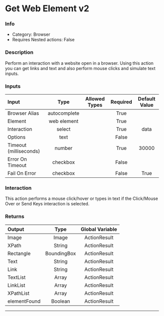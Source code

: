 # Get Web Element v2

### Info

- Category: Browser
- Requires Nested actions: False


### Description
Perform an interaction with a website open in a browser. Using this action you can get links and text and also perform mouse clicks and simulate text inputs.


### Inputs

| Input | Type | Allowed Types | Required |  Default Value |
| :--- | :---: | :---: | :---: | :---: |
| Browser Alias | autocomplete |  | True |  |
| Element | web element |  | True |  |
| Interaction | select |  | True | data |
| Options | text |  | False |  |
| Timeout (milliseconds) | number |  | True | 30000 |
| Error On Timeout | checkbox |  | False |  |
| Fail On Error | checkbox |  | False | True |


### Interaction
This action performs a mouse click/hover or types in text if the Click/Mouse Over or Send Keys interaction is selected.

### Returns

| Output | Type | Global Variable |
| :--- | :---: | :---: |
| Image | Image | ActionResult |
| XPath | String | ActionResult |
| Rectangle | BoundingBox | ActionResult |
| Text | String | ActionResult |
| Link | String | ActionResult |
| TextList | Array | ActionResult |
| LinkList | Array | ActionResult |
| XPathList | Array | ActionResult |
| elementFound | Boolean | ActionResult |

---